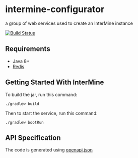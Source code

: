 # intermine-configurator
a group of web services used to create an InterMine instance

[![Build Status](https://travis-ci.org/intermine/intermine_configurator.svg?branch=master)](https://travis-ci.org/intermine/intermine_configurator)

Requirements
-------------------------------

* Java 8+
* [Redis](https://redis.io/topics/quickstart)

Getting Started With InterMine
-------------------------------

To build the jar, run this command:

```
./gradlew build
```

Then to start the service, run this command:

```
./gradlew bootRun
```

API Specification
-------------------------------


The code is generated using [openapi.json](openapi.json)


